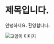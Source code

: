 # 제목입니다.

안녕하세요. 환영합니다.

![고양이 이미지](https://cdn.imweb.me/upload/S20210807d1f68b7a970c2/7170113c6a983.jpg)
